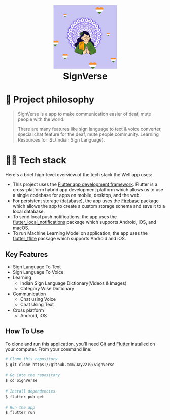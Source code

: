 <h1 align="center">
  <br>
<img
src="https://raw.githubusercontent.com/Jay2219/SignVerse/master/assets/SignverseLogo.png" alt="SignVerse" width="200">
  <br>
  SignVerse
  <br>
</h1>

# 🧐 Project philosophy

> SignVerse is a app to make communication easier of deaf, mute people with the world.
> 
> There are many features like sign language to text & voice converter, special chat feature for the deaf, mute people community. Learning Resources for ISL(Indian Sign Language).

# 👨‍💻 Tech stack

Here's a brief high-level overview of the tech stack the Well app uses:

- This project uses the [Flutter app development framework](https://flutter.dev/). Flutter is a cross-platform hybrid app development platform which allows us to use a single codebase for apps on mobile, desktop, and the web.
- For persistent storage (database), the app uses the [Firebase](https://firebase.google.com/) package which allows the app to create a custom storage schema and save it to a local database.
- To send local push notifications, the app uses the [flutter_local_notifications](https://pub.dev/packages/flutter_local_notifications) package which supports Android, iOS, and macOS.
- To run Machine Learning Model on application, the app uses the [flutter_tflite](https://pub.dev/packages/flutter_tflite) package which supports Android and iOS.

## Key Features

* Sign Language To Text
* Sign Language To Voice
* Learning
  - Indian Sign Language Dictionary(Videos & Images)
  - Category Wise Dictionary
* Communication
  - Chat using Voice
  - Chat Using Text
* Cross platform
  - Android, iOS

## How To Use

To clone and run this application, you'll need [Git](https://git-scm.com) and [Flutter](https://docs.flutter.dev/get-started/install)  installed on your computer. From your command line:

```bash
# Clone this repository
$ git clone https://github.com/Jay2219/SignVerse

# Go into the repository
$ cd SignVerse

# Install dependencies
$ flutter pub get

# Run the app
$ flutter run
```
